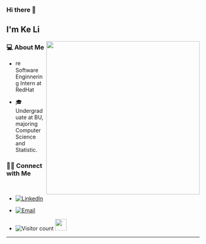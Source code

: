 ### Hi there 👋 <h2> I'm Ke Li</h2>

<img align='right' src="https://media.tenor.com/GVk4jB2u_i8AAAAd/coding.gif" width="400">

<h3> 💻 About Me </h3>


- <a href="https://emoji.gg/emoji/4787_redhat"><img src="https://cdn3.emoji.gg/emojis/4787_redhat.png" width="15px" height="15px" alt="redhat"></a> &nbsp; Software Enginnering Intern at RedHat

- 🎓 &nbsp; Undergraduate at BU, majoring Computer Science and Statistic.


<h3> 🤝🏻 Connect with Me </h3>

<br>



<p align="center">

- <a href="https://www.linkedin.com/in/ke-li-740ba3225/"><img alt="LinkedIn" src="https://img.shields.io/badge/LinkedIn-KeLi-blue?style=flat-square&logo=linkedin"></a>

- <a href="mailto:likelike101101@gmail.com"><img alt="Email" src="https://img.shields.io/badge/Email-likelike101101@gmail.com-blue?style=flat-square&logo=gmail"></a>

</p>


- ![Visitor count](https://visitor-badge.laobi.icu/badge?page_id=like101101.like101101)   <img src="https://media.giphy.com/media/dxn6fRlTIShoeBr69N/giphy.gif" width="30">

<hr>


